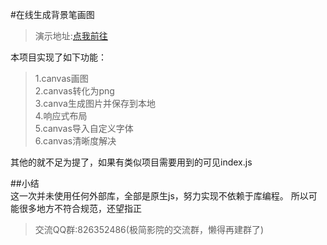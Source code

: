 #在线生成背景笔画图  
> 演示地址:[点我前往](https://picture.sixming.com/)  

本项目实现了如下功能：  
> 1.canvas画图  
> 2.canvas转化为png  
> 3.canva生成图片并保存到本地  
> 4.响应式布局    
> 5.canvas导入自定义字体  
> 6.canvas清晰度解决

其他的就不足为提了，如果有类似项目需要用到的可见index.js
  
  
  
##小结  
这一次并未使用任何外部库，全部是原生js，努力实现不依赖于库编程。
所以可能很多地方不符合规范，还望指正
> 交流QQ群:826352486(极简影院的交流群，懒得再建群了)

